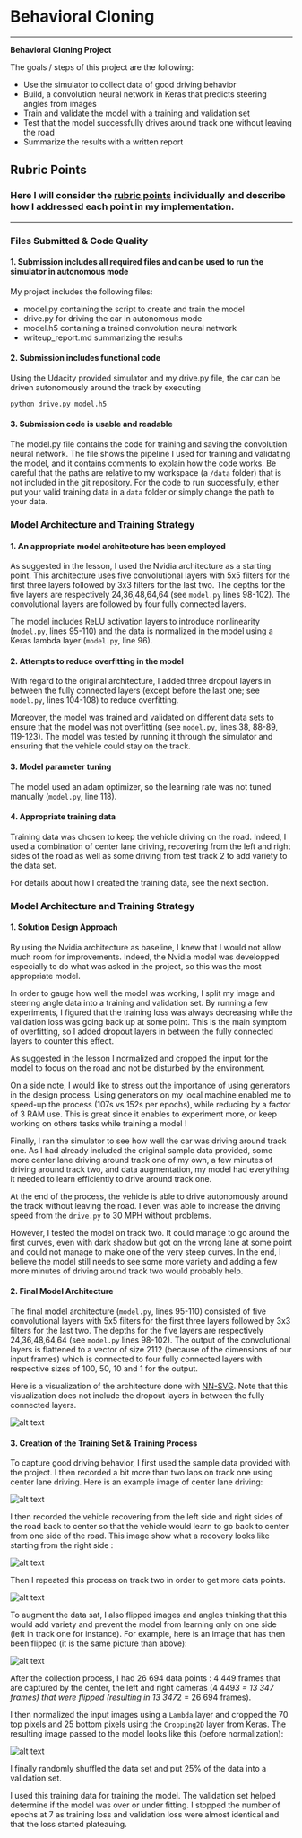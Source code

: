 # **Behavioral Cloning**

---

**Behavioral Cloning Project**

The goals / steps of this project are the following:
* Use the simulator to collect data of good driving behavior
* Build, a convolution neural network in Keras that predicts steering angles from images
* Train and validate the model with a training and validation set
* Test that the model successfully drives around track one without leaving the road
* Summarize the results with a written report

[//]: # (Image References)

[image1]: ./assets/nvidia-architecture.png "Model Visualization"
[image2]: ./assets/center_track_one.jpg "Center"
[image3]: ./assets/center_from_right.jpg "Recovery Image"
[image4]: ./assets/center_track_two.jpg "Track 2"
[image5]: ./assets/center_track_two_flipped.jpg "Flipped"
[image6]: ./assets/center_cropped.jpg "Cropped"



## Rubric Points

### Here I will consider the [rubric points](https://review.udacity.com/#!/rubrics/432/view) individually and describe how I addressed each point in my implementation.  

---
### Files Submitted & Code Quality

#### 1. Submission includes all required files and can be used to run the simulator in autonomous mode

My project includes the following files:
* model.py containing the script to create and train the model
* drive.py for driving the car in autonomous mode
* model.h5 containing a trained convolution neural network
* writeup_report.md summarizing the results


#### 2. Submission includes functional code
Using the Udacity provided simulator and my drive.py file, the car can be driven autonomously around the track by executing
```sh
python drive.py model.h5
```

#### 3. Submission code is usable and readable

The model.py file contains the code for training and saving the convolution neural network. The file shows the pipeline I used for training and validating the model, and it contains comments to explain how the code works. Be careful that the paths are relative to my workspace (a `/data` folder) that is not included in the git repository. For the code to run successfully, either put your valid training data in a `data` folder or simply change the path to your data.

### Model Architecture and Training Strategy

#### 1. An appropriate model architecture has been employed

As suggested in the lesson, I used the Nvidia architecture as a starting point. This architecture uses five convolutional layers with 5x5 filters for the first three layers followed by 3x3 filters for the last two. The depths for the five layers are respectively 24,36,48,64,64 (see `model.py` lines 98-102). The convolutional layers are followed by four fully connected layers.

The model includes ReLU activation layers to introduce nonlinearity (`model.py`, lines 95-110) and the data is normalized in the model using a Keras lambda layer (`model.py`, line 96).

#### 2. Attempts to reduce overfitting in the model

With regard to the original architecture, I added three dropout layers in between the fully connected layers (except before the last one; see `model.py`, lines 104-108) to reduce overfitting.

Moreover, the model was trained and validated on different data sets to ensure that the model was not overfitting (see `model.py`, lines 38, 88-89, 119-123). The model was tested by running it through the simulator and ensuring that the vehicle could stay on the track.

#### 3. Model parameter tuning

The model used an adam optimizer, so the learning rate was not tuned manually (`model.py`, line 118).

#### 4. Appropriate training data

Training data was chosen to keep the vehicle driving on the road. Indeed, I used a combination of center lane driving, recovering from the left and right sides of the road as well as some driving from test track 2 to add variety to the data set.

For details about how I created the training data, see the next section.

### Model Architecture and Training Strategy

#### 1. Solution Design Approach

By using the Nvidia architecture as baseline, I knew that I would not allow much room for improvements. Indeed, the Nvidia model was developped especially to do what was asked in the project, so this was the most appropriate model.

In order to gauge how well the model was working, I split my image and steering angle data into a training and validation set. By running a few experiments, I figured that the training loss was always decreasing while the validation loss was going back up at some point.
This is the main symptom of overfitting, so I added dropout layers in between the fully connected layers to counter this effect.

As suggested in the lesson I normalized and cropped the input for the model to focus on the road and not be disturbed by the environment.

On a side note, I would like to stress out the importance of using generators in the design process. Using generators on my local machine enabled me to speed-up the process (107s vs 152s per epochs), while reducing by a factor of 3 RAM use. This is great since it enables to experiment more, or keep working on others tasks while training a model !

Finally, I ran the simulator to see how well the car was driving around track one. As I had already included the original sample data provided, some more center lane driving around track one of my own, a few minutes of driving around track two, and data augmentation, my model had everything it needed to learn efficiently to drive around track one.

At the end of the process, the vehicle is able to drive autonomously around the track without leaving the road. I even was able to increase the driving speed from the `drive.py` to 30 MPH without problems.

However, I tested the model on track two. It could manage to go around the first curves, even with dark shadow but got on the wrong lane at some point and could not manage to make one of the very steep curves. In the end, I believe the model still needs to see some more variety and adding a few more minutes of driving around track two would probably help.

#### 2. Final Model Architecture

The final model architecture (`model.py`, lines 95-110) consisted of five convolutional layers with 5x5 filters for the first three layers followed by 3x3 filters for the last two. The depths for the five layers are respectively 24,36,48,64,64 (see `model.py` lines 98-102). The output of the convolutional layers is flattened to a vector of size 2112 (because of the dimensions of our input frames) which is connected to four fully connected layers with respective sizes of 100, 50, 10 and 1 for the output.

Here is a visualization of the architecture done with [NN-SVG](http://alexlenail.me/NN-SVG/AlexNet.html). Note that this visualization does not include the dropout layers in between the fully connected layers.

![alt text][image1]

#### 3. Creation of the Training Set & Training Process

To capture good driving behavior, I first used the sample data provided with the project. I then recorded a bit more than two laps on track one using center lane driving. Here is an example image of center lane driving:

![alt text][image2]

I then recorded the vehicle recovering from the left side and right sides of the road back to center so that the vehicle would learn to go back to center from one side of the road. This image show what a recovery looks like starting from the right side :

![alt text][image3]

Then I repeated this process on track two in order to get more data points.

![alt text][image4]

To augment the data sat, I also flipped images and angles thinking that this would add variety and prevent the model from learning only on one side (left in track one for instance). For example, here is an image that has then been flipped (it is the same picture than above):

![alt text][image5]

After the collection process, I had 26 694 data points : 4 449 frames that are captured by the center, the left and right cameras (4 449*3 = 13 347 frames) that were flipped (resulting in 13 347*2 = 26 694 frames).

I then normalized the input images using a `Lambda` layer and cropped the 70 top pixels and 25 bottom pixels using the `Cropping2D` layer from Keras. The resulting image passed to the model looks like this (before normalization):

![alt text][image6]

I finally randomly shuffled the data set and put 25% of the data into a validation set.

I used this training data for training the model. The validation set helped determine if the model was over or under fitting. I stopped the number of epochs at 7 as training loss and validation loss were almost identical and that the loss started plateauing.
